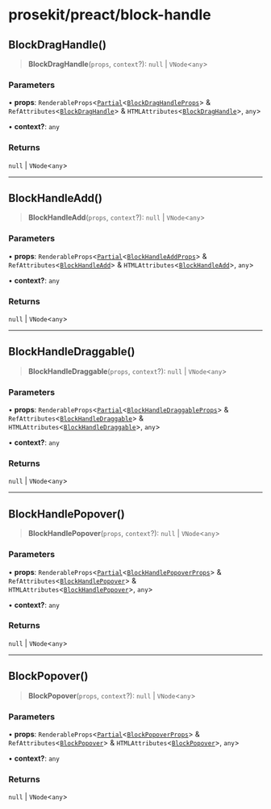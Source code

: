 # prosekit/preact/block-handle

<a id="BlockDragHandle" name="BlockDragHandle"></a>

## BlockDragHandle()

> **BlockDragHandle**(`props`, `context`?): `null` \| `VNode`\<`any`\>

### Parameters

• **props**: `RenderableProps`\<[`Partial`](https://www.typescriptlang.org/docs/handbook/utility-types.html#partialtype)\<[`BlockDragHandleProps`](../web/block-handle.md#BlockDragHandleProps)\> & `RefAttributes`\<[`BlockDragHandle`](../lit/block-handle.md#BlockDragHandle)\> & `HTMLAttributes`\<[`BlockDragHandle`](../lit/block-handle.md#BlockDragHandle)\>, `any`\>

• **context?**: `any`

### Returns

`null` \| `VNode`\<`any`\>

***

<a id="BlockHandleAdd" name="BlockHandleAdd"></a>

## BlockHandleAdd()

> **BlockHandleAdd**(`props`, `context`?): `null` \| `VNode`\<`any`\>

### Parameters

• **props**: `RenderableProps`\<[`Partial`](https://www.typescriptlang.org/docs/handbook/utility-types.html#partialtype)\<[`BlockHandleAddProps`](../web/block-handle.md#BlockHandleAddProps)\> & `RefAttributes`\<[`BlockHandleAdd`](../lit/block-handle.md#BlockHandleAdd)\> & `HTMLAttributes`\<[`BlockHandleAdd`](../lit/block-handle.md#BlockHandleAdd)\>, `any`\>

• **context?**: `any`

### Returns

`null` \| `VNode`\<`any`\>

***

<a id="BlockHandleDraggable" name="BlockHandleDraggable"></a>

## BlockHandleDraggable()

> **BlockHandleDraggable**(`props`, `context`?): `null` \| `VNode`\<`any`\>

### Parameters

• **props**: `RenderableProps`\<[`Partial`](https://www.typescriptlang.org/docs/handbook/utility-types.html#partialtype)\<[`BlockHandleDraggableProps`](../web/block-handle.md#BlockHandleDraggableProps)\> & `RefAttributes`\<[`BlockHandleDraggable`](../lit/block-handle.md#BlockHandleDraggable)\> & `HTMLAttributes`\<[`BlockHandleDraggable`](../lit/block-handle.md#BlockHandleDraggable)\>, `any`\>

• **context?**: `any`

### Returns

`null` \| `VNode`\<`any`\>

***

<a id="BlockHandlePopover" name="BlockHandlePopover"></a>

## BlockHandlePopover()

> **BlockHandlePopover**(`props`, `context`?): `null` \| `VNode`\<`any`\>

### Parameters

• **props**: `RenderableProps`\<[`Partial`](https://www.typescriptlang.org/docs/handbook/utility-types.html#partialtype)\<[`BlockHandlePopoverProps`](../web/block-handle.md#BlockHandlePopoverProps)\> & `RefAttributes`\<[`BlockHandlePopover`](../lit/block-handle.md#BlockHandlePopover)\> & `HTMLAttributes`\<[`BlockHandlePopover`](../lit/block-handle.md#BlockHandlePopover)\>, `any`\>

• **context?**: `any`

### Returns

`null` \| `VNode`\<`any`\>

***

<a id="BlockPopover" name="BlockPopover"></a>

## BlockPopover()

> **BlockPopover**(`props`, `context`?): `null` \| `VNode`\<`any`\>

### Parameters

• **props**: `RenderableProps`\<[`Partial`](https://www.typescriptlang.org/docs/handbook/utility-types.html#partialtype)\<[`BlockPopoverProps`](../web/block-handle.md#BlockPopoverProps)\> & `RefAttributes`\<[`BlockPopover`](../lit/block-handle.md#BlockPopover)\> & `HTMLAttributes`\<[`BlockPopover`](../lit/block-handle.md#BlockPopover)\>, `any`\>

• **context?**: `any`

### Returns

`null` \| `VNode`\<`any`\>
